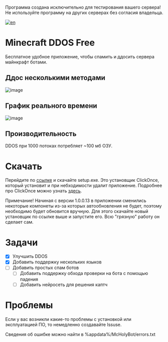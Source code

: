 Программа создана исключительно для тестирования вашего сервера! Не используйте программу на других серверах без согласия владельца.


[![en](https://img.shields.io/badge/lang-en-red.svg)](https://github.com/Titlehhhh/Minecraft-DDOS-Free/blob/master/README.en.md)

# Minecraft DDOS Free

Бесплатное удобное приложение, чтобы спамить и ддосить сервера майнкрафт ботами.

## Ддос несколькими методами
![image](https://user-images.githubusercontent.com/93156853/216658594-945b9351-86ee-4245-b903-fcdb97180e3d.png)


## График реального времени
![image](https://user-images.githubusercontent.com/93156853/216661121-97959e39-4c38-4c4f-8310-847481b84656.png)

## Производительность
DDOS при 1000 потоках потребляет ~100 мб ОЗУ.


# Скачать

Перейдите по [ссылке](https://github.com/Titlehhhh/Minecraft-DDOS-Free/releases/tag/Main) и скачайте setup.exe. Это установщик ClickOnce, который установит и при небходимости удалит приложение. Подробнее про ClickOnce можно узнать [здесь](https://learn.microsoft.com/ru-ru/visualstudio/deployment/clickonce-security-and-deployment?view=vs-2022).

Примечание! Начиная с версии 1.0.0.13 в приложении сменились некоторые компонеты из-за которых автообновления не будет, поэтому необходимо будет обновится вручную. Для этого скачайте новый установщик по ссылке выше и запустите его. Всю "грязную" работу он сделает сам. 

# Задачи

- [x] Улучшить DDOS
- [x] Добавить поддержку нескольких языков
- [ ] Добавить простых спам ботов
  - [ ] Добавить поддержку обхода проверки на бота с помощью падения
  - [ ] Добавить нейросеть для решения каптч

# Проблемы

Если у вас возникли какие-то проблемы с установкой или эксплуатацией ПО, то немедленно создавайте Issuse.

Сведения об ошибке можно найти в %appdata%/McHolyBot/errors.txt
